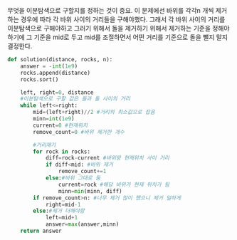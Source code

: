 무엇을 이분탐색으로 구할지를 정하는 것이 중요.
이 문제에선 바위를 각각n 개씩 제거하는 경우에 따라 각 바위 사이의 거리들을 구해야했다. 
그래서 각 바위 사이의 거리를 이분탐색으로 구해야하고 그러기 위해서 돌을 제거하기 위해서 제거하는 기준을 정해야 하기에
그 기준을 mid로 두고 mid를 조절하면서 어떤 거리를 기준으로 돌을 뺄지 말지 결정한다. 
```python
def solution(distance, rocks, n):
    answer = -int(1e9)
    rocks.append(distance)
    rocks.sort()

    left, right=0, distance
    #이분탐색으로 구할 값은 돌과 돌 사이의 거리
    while left<=right:
        mid=(left+right)//2 #거리의 최소값으로 잡음 
        minn=int(1e9)
        current=0 #현재위치
        remove_count=0 #바위 제거한 개수

        #거리재기
        for rock in rocks:
            diff=rock-current #바위랑 현재위치 사이 거리
            if diff<mid: #바위 제거
                remove_count+=1
            else:#바위 그대로 둠 
                current=rock #해당 바위가 현재 위치가 됨
                minn=min(minn, diff) 
        if remove_count>n: #너무 제거 많이 했으니 제거 덜하게 
            right=mid-1
        else:#제거 더해야함
            left=mid+1
            answer=max(answer,minn)
    return answer

```

